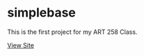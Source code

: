 # simplebase
This is the first project for my ART 258 Class.

[View Site](https://gcorpuz.github.io/simplebase/)
